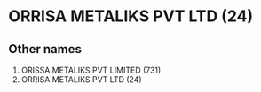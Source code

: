 # ORRISA METALIKS PVT LTD (24)

## Other names
1. ORISSA METALIKS PVT LIMITED (731)
1. ORRISA METALIKS PVT LTD (24)


